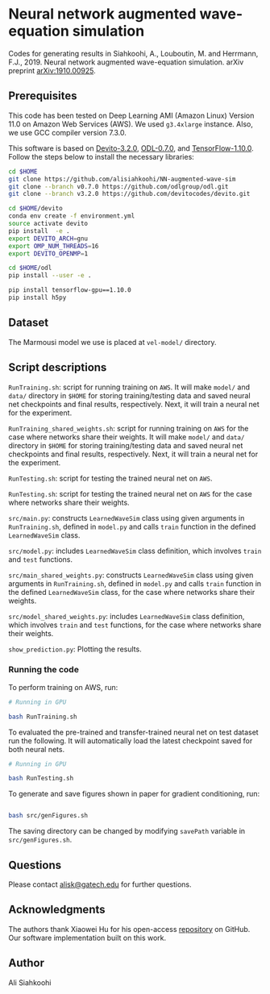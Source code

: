 # Neural network augmented wave-equation simulation

Codes for generating results in Siahkoohi, A., Louboutin, M. and Herrmann, F.J., 2019. Neural network augmented wave-equation simulation. arXiv preprint [arXiv:1910.00925](https://arxiv.org/abs/1910.00925).



## Prerequisites

This code has been tested on Deep Learning AMI (Amazon Linux) Version 11.0 on Amazon Web Services (AWS). We used `g3.4xlarge` instance. Also, we use GCC compiler version 7.3.0.

This software is based on [Devito-3.2.0](https://github.com/opesci/devito/releases/tag/v3.2.0), [ODL-0.7.0](https://github.com/odlgroup/odl/releases/tag/v0.7.0), and [TensorFlow-1.10.0](https://github.com/tensorflow/tensorflow/releases/tag/v1.10.0). Follow the steps below to install the necessary libraries:

```bash
cd $HOME
git clone https://github.com/alisiahkoohi/NN-augmented-wave-sim
git clone --branch v0.7.0 https://github.com/odlgroup/odl.git
git clone --branch v3.2.0 https://github.com/devitocodes/devito.git

cd $HOME/devito
conda env create -f environment.yml
source activate devito
pip install  -e .
export DEVITO_ARCH=gnu
export OMP_NUM_THREADS=16
export DEVITO_OPENMP=1

cd $HOME/odl
pip install --user -e .

pip install tensorflow-gpu==1.10.0
pip install h5py
```

## Dataset

The Marmousi model we use is placed at `vel-model/` directory.

## Script descriptions

`RunTraining.sh`\: script for running training on `AWS`. It will make `model/` and `data/` directory in `$HOME` for storing training/testing data and saved neural net checkpoints and final results, respectively. Next, it will train a neural net for the experiment.

`RunTraining_shared_weights.sh`\: script for running training on `AWS` for the case where networks share their weights. It will make `model/` and `data/` directory in `$HOME` for storing training/testing data and saved neural net checkpoints and final results, respectively. Next, it will train a neural net for the experiment.

`RunTesting.sh`\: script for testing the trained neural net on `AWS`. 

`RunTesting.sh`\: script for testing the trained neural net on `AWS` for the case where networks share their weights. 

`src/main.py`\: constructs `LearnedWaveSim` class using given arguments in `RunTraining.sh`\, defined in `model.py` and calls `train` function in the defined  `LearnedWaveSim` class.

`src/model.py`: includes `LearnedWaveSim` class definition, which involves `train` and `test` functions.

`src/main_shared_weights.py`\: constructs `LearnedWaveSim` class using given arguments in `RunTraining.sh`\, defined in `model.py` and calls `train` function in the defined  `LearnedWaveSim` class, for the case where networks share their weights.

`src/model_shared_weights.py`: includes `LearnedWaveSim` class definition, which involves `train` and `test` functions, for the case where networks share their weights.

`show_prediction.py`\: Plotting the results.

### Running the code

To perform training on AWS, run:

```bash
# Running in GPU

bash RunTraining.sh

```

To evaluated the pre-trained and transfer-trained neural net on test dataset run the following. It will automatically load the latest checkpoint saved for both neural nets.

```bash
# Running in GPU

bash RunTesting.sh

```

To generate and save figures shown in paper for gradient conditioning, run:

```bash

bash src/genFigures.sh

```

The saving directory can be changed by modifying `savePath` variable in `src/genFigures.sh`\.


## Questions

Please contact alisk@gatech.edu for further questions.

## Acknowledgments

The authors thank Xiaowei Hu for his open-access [repository](https://github.com/xhujoy/CycleGAN-tensorflow) on GitHub. Our software implementation built on this work.

## Author

Ali Siahkoohi
